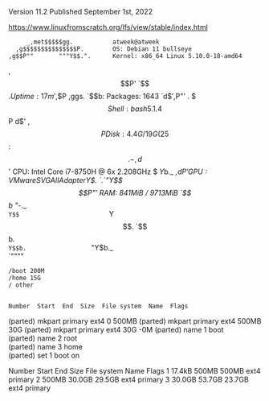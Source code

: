 
Version 11.2
Published September 1st, 2022

https://www.linuxfromscratch.org/lfs/view/stable/index.html

         _,met$$$$$gg.           atweek@atweek
      ,g$$$$$$$$$$$$$$$P.        OS: Debian 11 bullseye
    ,g$$P""       """Y$$.".      Kernel: x86_64 Linux 5.10.0-18-amd64
   ,$$P'              `$$$.      Uptime: 17m
  ',$$P       ,ggs.     `$$b:    Packages: 1643
  `d$$'     ,$P"'   .    $$$     Shell: bash 5.1.4
   $$P      d$'     ,    $$P     Disk: 4.4G / 19G (25%)
   $$:      $$.   -    ,d$$'     CPU: Intel Core i7-8750H @ 6x 2.208GHz
   $$\;      Y$b._   _,d$P'      GPU: VMware SVGA II Adapter
   Y$$.    `.`"Y$$$$P"'          RAM: 841MiB / 9713MiB
   `$$b      "-.__              
    `Y$$                        
     `Y$$.                      
       `$$b.                    
         `Y$$b.                 
            `"Y$b._             
                `""""           



    /boot 200M
    /home 15G
    / other
    
    
    Number  Start  End  Size  File system  Name  Flags
                                                   
(parted) mkpart primary ext4 0 500MB
(parted) mkpart primary ext4 500MB 30G
(parted) mkpart primary ext4 30G -0M
(parted) name 1 boot                                                      
(parted) name 2 root                                                      
(parted) name 3 home                                                      
(parted) set 1 boot on 

Number  Start   End     Size    File system  Name     Flags
 1      17.4kB  500MB   500MB   ext4         primary
 2      500MB   30.0GB  29.5GB  ext4         primary
 3      30.0GB  53.7GB  23.7GB  ext4         primary
                                 
